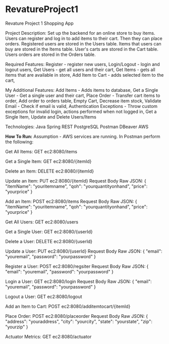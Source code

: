 # RevatureProject1
Revature Project 1 Shopping App

Project Description:
Set up the backend for an online store to buy items. Users can register and log in to add items to their cart. Then they can place orders.
Registered users are stored in the Users table.
Items that users can buy are stored in the Items table.
User's carts are stored in the Cart table.
Users orders are stored in the Orders table.

Required Features:
Register - register new users,
Login/Logout - login and logout users,
Get Users - get all users and their cart,
Get Items - gets all items that are available in store,
Add Item to Cart - adds selected item to the cart,

My Additional Features:
Add Items - Adds items to database,
Get a Single User - Get a single user and their cart,
Place Order - Transfer cart items to order, Add order to orders table, Empty Cart, Decrease item stock,
Validate Email - Check if email is valid,
Authentication Exceptions - Throw custom exceptions for invalid login, actions performed when not logged in,
Get a Single Item,
Update and Delete Users/Items

Technologies:
Java
Spring
REST
PostgreSQL
Postman
DBeaver
AWS

**How To Run:**
Assumption - AWS services are running. In Postman perform the following:

Get All Items: GET ec2:8080/items

Get a Single Item: GET ec2:8080/{itemId}

Delete an Item: DELETE ec2:8080/{itemId}

Update an Item: PUT ec2:8080/{itemId}
Request Body Raw JSON:
{
  "itemName": "youritemname",
  "qoh": "yourquantityonhand",
  "price": "yourprice"
}

Add an Item: POST ec2:8080/items
Request Body Raw JSON:
{
  "itemName": "youritemname",
  "qoh": "yourquantityonhand",
  "price": "yourprice"
}

Get All Users: GET ec2:8080/users

Get a Single User: GET ec2:8080/{userId}

Delete a User: DELETE ec2:8080/{userId}

Update a User: PUT ec2:8080/{userId}
Request Body Raw JSON:
{
  "email": "youremail",
  "password": "yourpassword"
}

Register a User: POST ec2:8080/regsiter
Request Body Raw JSON:
{
  "email": "youremail",
  "password": "yourpassword"
}

Login a User: GET ec2:8080/login
Request Body Raw JSON:
{
  "email": "youremail",
  "password": "yourpassword"
}

Logout a User: GET ec2:8080/logout

Add an Item to Cart: POST ec2:8080/additemtocart/{itemId}

Place Order: POST ec2:8080/placeorder
Request Body Raw JSON:
{
  "address": "youraddress",
  "city": "yourcity",
  "state": "yourstate",
  "zip": "yourzip"
}

Actuator Metrics: GET ec2:8080/actuator
